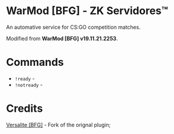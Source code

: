 # WarMod [BFG] - ZK Servidores™
An automative service for CS:GO competition matches.

Modified from **WarMod [BFG] v19.11.21.2253**.

# Commands
- `!ready` -
- `!notready` -

# Credits
[Versalite [BFG]](https://forums.alliedmods.net/showthread.php?t=225474) - Fork of the orignal plugin;

